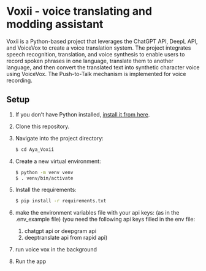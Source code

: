 # Voxii - voice translating and modding assistant

Voxii is a Python-based project that leverages the ChatGPT API, DeepL API, and VoiceVox to create a voice translation system. The project integrates speech recognition, translation, and voice synthesis to enable users to record spoken phrases in one language, translate them to another language, and then convert the translated text into synthetic character voice using VoiceVox. The Push-to-Talk mechanism is implemented for voice recording.

## Setup

1. If you don’t have Python installed, [install it from here](https://www.python.org/downloads/).

2. Clone this repository.

3. Navigate into the project directory:

   ```bash
   $ cd Aya_Voxii
   ```

4. Create a new virtual environment:

   ```bash
   $ python -m venv venv
   $ . venv/bin/activate
   ```

5. Install the requirements:

   ```bash
   $ pip install -r requirements.txt
   ```

6. make the environment variables file with your api keys:
   (as in the .env_example file)
   (you need the following api keys filled in the env file:
      1. chatgpt api or deepgram api
      2. deeptranslate api from rapid api)

7. run voice vox in the background
8. Run the app

